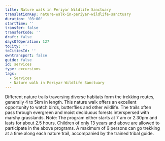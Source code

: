 ```yaml
---
title: Nature walk in Periyar Wildlife Sanctuary
translationKey: nature-walk-in-periyar-wildlife-sanctuary
duration: '03:00'
startTime: ''
transfer: false
transferCode: ''
draft: false
daysOfOperation: 127
toCity: ''
toCitiesId: ''
owntransport: false
guide: false
id: services
type: excursions
tags:
  - Services
  - Nature walk in Periyar Wildlife Sanctuary
---
```

Different nature trails traversing diverse habitats form the trekking routes, generally 4 to 5km in length. This nature walk offers an excellent opportunity to watch birds, butterflies and other wildlife. The trails often pass through evergreen and moist deciduous forests interspersed with marshy grasslands.     Note: The program either starts at 7 am or 2.30pm and lasts for about 2.5 hours. Children of only 13 years and above are allowed to participate in the above programs. A maximum of 6 persons can go trekking at a time along each nature trail, accompanied by the trained tribal guide.